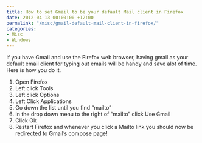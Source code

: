 ```yaml
---
title: How to set Gmail to be your default Mail client in Firefox
date: 2012-04-13 00:00:00 +12:00
permalink: "/misc/gmail-default-mail-client-in-firefox/"
categories:
- Misc
- Windows
---
```


If you have Gmail and use the Firefox web browser, having gmail as your default email client for typing out emails will be handy and save alot of time. Here is how you do it.

  1. Open Firefox
  2. Left click Tools
  3. Left click Options
  4. Left Click Applications
  5. Go down the list until you find &#8220;mailto&#8221;
  6. In the drop down menu to the right of &#8220;mailto&#8221; click Use Gmail
  7. Click Ok
  8. Restart Firefox and whenever you click a Mailto link you should now be redirected to Gmail&#8217;s compose page!
